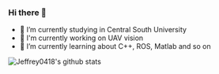 ### Hi there 👋

<!--
**Jeffrey0418/Jeffrey0418** is a ✨ _special_ ✨ repository because its `README.md` (this file) appears on your GitHub profile.

Here are some ideas to get you started:

- 🔭 I’m currently working on ...
- 🌱 I’m currently learning ...
- 👯 I’m looking to collaborate on ...
- 🤔 I’m looking for help with ...
- 💬 Ask me about ...
- 📫 How to reach me: ...
- 😄 Pronouns: ...
- ⚡ Fun fact: ...
-->

- 📖 I’m currently studying in Central South University
- 🔭 I'm currently working on UAV vision
- 🌱 I’m currently learning about C++, ROS, Matlab and so on

![Jeffrey0418's github stats](https://github-readme-stats.vercel.app/api/?username=InitialZJ)
